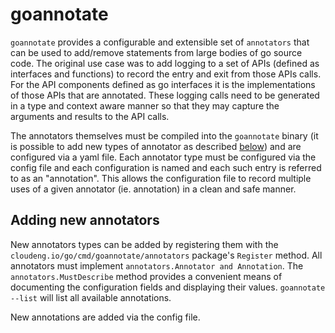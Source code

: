 # goannotate

`goannotate` provides a configurable and extensible set of `annotators` that
can be used to add/remove statements from large bodies of go source code.
The original use case was to add logging to a set of APIs (defined as
interfaces and functions) to record the entry and exit from those APIs calls.
For the API components defined as go interfaces it is the implementations of
those APIs that are annotated. These logging calls need to be generated in a
type and context aware manner so that they may capture the arguments and results
to the API calls.

The annotators themselves must be compiled into the `goannotate` binary (it is
possible to add new types of annotator as described [below](#adding-new-annotators))
and are configured via a yaml file. Each annotator type must be configured via
the config file and each configuration is named and each such entry is referred to as
an "annotation". This allows the configuration file to record multiple uses of
a given annotator (ie. annotation) in a clean and safe manner.

## Adding new annotators

New annotators types can be added by registering them with the 
`cloudeng.io/go/cmd/goannotate/annotators` package's `Register` method.
All annotators must implement `annotators.Annotator and Annotation`.
The `annotators.MustDescribe` method provides a convenient means of documenting
the configuration fields and displaying their values.
`goannotate --list` will list all available annotations.

New annotations are added via the config file.
